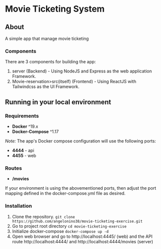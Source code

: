 # Movie Ticketing System

## About

A simple app that manage movie ticketing

### Components

There are 3 components for building the app:

1. server (Backend) - Using NodeJS and Express as the web application Framework.
2. Movie-reservation>src(itself) (Frontend) - Using ReactJS with Tailwindcss as the UI Framework.

## Running in your local environment

### Requirements

- **Docker** ^19.x
- **Docker-Compose** ^1.17

_Note:_ The app's Docker compose configuration will use the following ports:

- **4444** - api
- **4455** - web

### Routes

- **/movies**

If your environment is using the abovementioned ports, then adjust the port mapping defined in the docker-compose.yml file as desired.

### Installation

1.  Clone the repository.
    `git clone https://github.com/angelonino38/movie-ticketing-exercise.git`
2.  Go to project root directory
    `cd movie-ticketing-exercise`
3.  Initialize docker-compose
    `docker-compose up -d`
4.  Open web browser and go to http://localhost:4445/ (web) and the API route http://localhost:4444/ and http://localhost:4444/movies (server)
